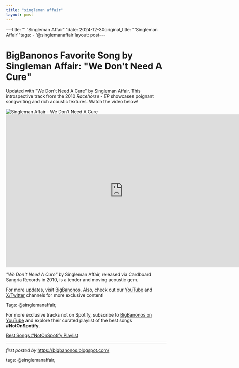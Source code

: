 ```yaml
---
title: "singleman affair"
layout: post
---
```

---title: "' 'Singleman Affair''"date: 2024-12-30original_title: "'Singleman Affair'"tags:  - '@singlemanaffair'layout: post---<!-- Title of the Post --><h1 >BigBanonos Favorite Song by Singleman Affair: "We Don't Need A Cure"</h1> <!-- Introductory Text --><p >Updated with "We Don't Need A Cure" by Singleman Affair. This introspective track from the 2010 *Racehorse - EP* showcases poignant songwriting and rich acoustic textures. Watch the video below!</p> <!-- Featured Image --><div > <img src="https://f4.bcbits.com/img/a0315421729_10.jpg" alt="Singleman Affair - We Don't Need A Cure" /></div> <!-- YouTube Video Embed --><div > <iframe width="733" height="480" src="https://www.youtube.com/embed/rl1IWFZzRBM" frameborder="0" allowfullscreen></iframe></div> <!-- Song Information --><div > <p><em>"We Don't Need A Cure"</em> by Singleman Affair, released via Cardboard Sangria Records in 2010, is a tender and moving acoustic gem.</p></div> <!-- Footer Links --><div > <p>For more updates, visit <a href="https://bigbanonos.blogspot.com/" target="_blank">BigBanonos</a>. Also, check out our <a href="https://www.youtube.com/@BigBanonos" target="_blank">YouTube</a> and <a href="https://x.com/bigbanonos" target="_blank">X/Twitter</a> channels for more exclusive content!</p></div> <!-- Tags --><p >Tags: @singlemanaffair,</p><!--Subscribe and Playlist Links--><div>    <p>For more exclusive tracks not on Spotify, subscribe to <a href="https://www.youtube.com/@BigBanonos" target="_blank">BigBanonos on YouTube</a> and explore their curated playlist of the best songs <strong>#NotOnSpotify</strong>.</p>    <p><a href="https://www.youtube.com/playlist?list=PLtuNtuTatqI0kFahUCbtbfenC_ET5O_tr" target="_blank">Best Songs #NotOnSpotify Playlist<br /></a></p></div><hr /><p><em>first posted by</em> <a href="https://bigbanonos.blogspot.com/" rel="noopener" target="_new">https://bigbanonos.blogspot.com/</a></p><p>tags: @singlemanaffair,</p>